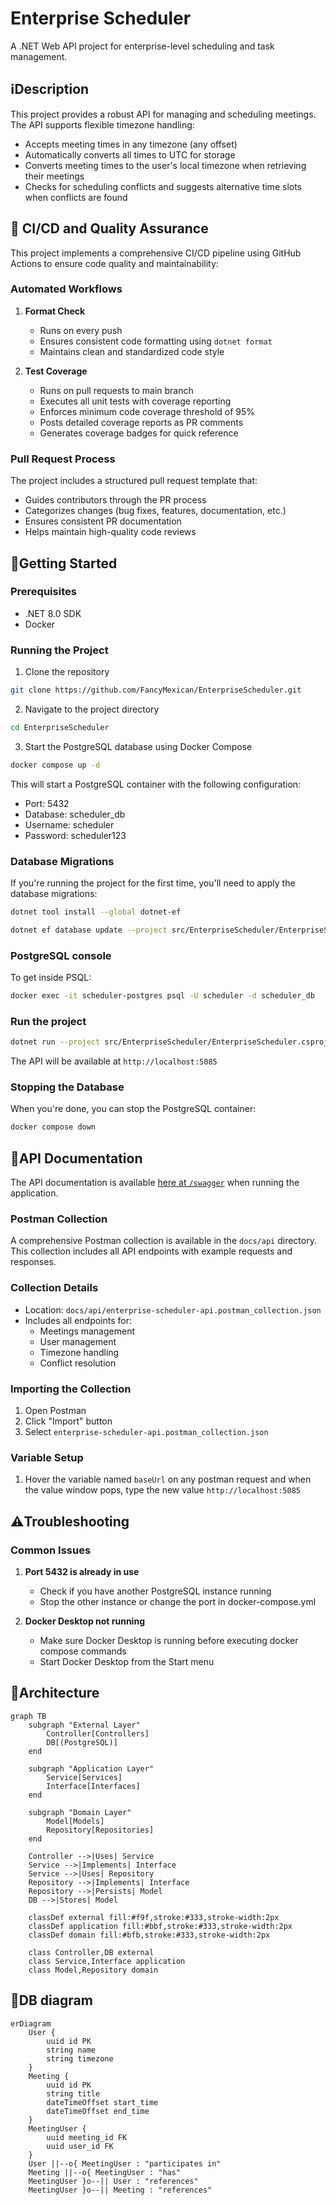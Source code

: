 # Enterprise Scheduler

A .NET Web API project for enterprise-level scheduling and task management.

## ℹ️Description

This project provides a robust API for managing and scheduling meetings. The API supports flexible timezone handling:
- Accepts meeting times in any timezone (any offset)
- Automatically converts all times to UTC for storage
- Converts meeting times to the user's local timezone when retrieving their meetings
- Checks for scheduling conflicts and suggests alternative time slots when conflicts are found

## 🚀 CI/CD and Quality Assurance

This project implements a comprehensive CI/CD pipeline using GitHub Actions to ensure code quality and maintainability:

### Automated Workflows

1. **Format Check**
   - Runs on every push
   - Ensures consistent code formatting using `dotnet format`
   - Maintains clean and standardized code style

2. **Test Coverage**
   - Runs on pull requests to main branch
   - Executes all unit tests with coverage reporting
   - Enforces minimum code coverage threshold of 95%
   - Posts detailed coverage reports as PR comments
   - Generates coverage badges for quick reference

### Pull Request Process

The project includes a structured pull request template that:
- Guides contributors through the PR process
- Categorizes changes (bug fixes, features, documentation, etc.)
- Ensures consistent PR documentation
- Helps maintain high-quality code reviews

## 🛫Getting Started

### Prerequisites

- .NET 8.0 SDK
- Docker

### Running the Project

1. Clone the repository
```bash
git clone https://github.com/FancyMexican/EnterpriseScheduler.git
```

2. Navigate to the project directory
```bash
cd EnterpriseScheduler
```

3. Start the PostgreSQL database using Docker Compose
```bash
docker compose up -d
```

This will start a PostgreSQL container with the following configuration:
- Port: 5432
- Database: scheduler_db
- Username: scheduler
- Password: scheduler123

### Database Migrations

If you're running the project for the first time, you'll need to apply the database migrations:

```bash
dotnet tool install --global dotnet-ef

dotnet ef database update --project src/EnterpriseScheduler/EnterpriseScheduler.csproj
```
### PostgreSQL console

To get inside PSQL:

```bash
docker exec -it scheduler-postgres psql -U scheduler -d scheduler_db
```

### Run the project

```bash
dotnet run --project src/EnterpriseScheduler/EnterpriseScheduler.csproj
```

The API will be available at `http://localhost:5085`

### Stopping the Database

When you're done, you can stop the PostgreSQL container:

```bash
docker compose down
```

## 📄API Documentation

The API documentation is available [here at `/swagger`](http://localhost:5085/swagger/index.html) when running the application.

### Postman Collection

A comprehensive Postman collection is available in the `docs/api` directory. This collection includes all API endpoints with example requests and responses.

### Collection Details
- Location: `docs/api/enterprise-scheduler-api.postman_collection.json`
- Includes all endpoints for:
  - Meetings management
  - User management
  - Timezone handling
  - Conflict resolution

### Importing the Collection
1. Open Postman
2. Click "Import" button
4. Select `enterprise-scheduler-api.postman_collection.json`

### Variable Setup
1. Hover the variable named `baseUrl` on any postman request and when the value window pops, type the new value `http://localhost:5085`

## ⚠️Troubleshooting

### Common Issues

1. **Port 5432 is already in use**
   - Check if you have another PostgreSQL instance running
   - Stop the other instance or change the port in docker-compose.yml

2. **Docker Desktop not running**
   - Make sure Docker Desktop is running before executing docker compose commands
   - Start Docker Desktop from the Start menu

## 📌Architecture

```mermaid
graph TB
    subgraph "External Layer"
        Controller[Controllers]
        DB[(PostgreSQL)]
    end

    subgraph "Application Layer"
        Service[Services]
        Interface[Interfaces]
    end

    subgraph "Domain Layer"
        Model[Models]
        Repository[Repositories]
    end

    Controller -->|Uses| Service
    Service -->|Implements| Interface
    Service -->|Uses| Repository
    Repository -->|Implements| Interface
    Repository -->|Persists| Model
    DB -->|Stores| Model

    classDef external fill:#f9f,stroke:#333,stroke-width:2px
    classDef application fill:#bbf,stroke:#333,stroke-width:2px
    classDef domain fill:#bfb,stroke:#333,stroke-width:2px

    class Controller,DB external
    class Service,Interface application
    class Model,Repository domain
```

## 🔗DB diagram

```mermaid
erDiagram
    User {
        uuid id PK
        string name
        string timezone
    }
    Meeting {
        uuid id PK
        string title
        dateTimeOffset start_time
        dateTimeOffset end_time
    }
    MeetingUser {
        uuid meeting_id FK
        uuid user_id FK
    }
    User ||--o{ MeetingUser : "participates in"
    Meeting ||--o{ MeetingUser : "has"
    MeetingUser }o--|| User : "references"
    MeetingUser }o--|| Meeting : "references"
```
